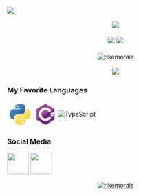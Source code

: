 
![](https://komarev.com/ghpvc/?username=rikemorais&style=for-the-badge)

<div align="center">
  <img width="840" src="https://media-exp1.licdn.com/dms/image/C4E16AQHkO7Uhz1U0kg/profile-displaybackgroundimage-shrink_350_1400/0/1652917872418?e=1658361600&v=beta&t=fshJtNYlXXQVnRnnMt8SGrB-Lbd3pqvh3BIwK0hFC0g"/>
  <br><br>
  <img height="140" src="https://github-readme-stats.vercel.app/api/top-langs/?username=rikemorais&layout=compact&langs_count=10&theme=dracula&include_all_commits=true&count_private=true&hide_title=true&hide_border=true&cache_seconds=1800&border_radius=20&card_width=355"/>
  <img height="140" src="https://github-readme-stats.vercel.app/api?username=rikemorais&show_icons=true&theme=dracula&include_all_commits=true&count_private=true&hide_title=true&hide_border=true&cache_seconds=1800&border_radius=20"/>
  <br><br>
  <img align="center" src="https://github-readme-streak-stats.herokuapp.com?user=rikemorais&theme=dracula&date_format=M%20j%5B%2C%20Y%5D" alt="rikemorais" />
  <br><br>
  <img width="840" src="https://activity-graph.herokuapp.com/graph?username=rikemorais&&theme=rogue&hide_title=true"/>
</div>
<div>
  <h3>My Favorite Languages</h3>
  <img align="center" alt="Python" height="60" width="60" src="https://raw.githubusercontent.com/devicons/devicon/master/icons/python/python-original.svg">
  <img align="center" alt="C#" height="50" width="50" src="https://raw.githubusercontent.com/devicons/devicon/master/icons/csharp/csharp-original.svg">
  <img align="center" alt="TypeScript" height="50" width="50" src="https://cdn.iconscout.com/icon/free/png-512/typescript-1174965.png">
</div>
<h3>Social Media</h3>
<div>
  <a href="https://www.linkedin.com/in/rikemorais/" target="_blank"><img src="https://rikemorais.net/images/linkedin.png" target="_blank" height="50" width="50"></a>
  <a href="https://twitter.com/rikemorais/" target="_blank"><img src="https://rikemorais.net/images/twitter.png" target="_blank" height="50" width="50"></a>
</div>
<div align="center">
  <p align="center"> <a href="https://twitter.com/rikemorais" target="blank"><img src="https://img.shields.io/twitter/follow/rikemorais?logo=twitter&style=for-the-badge" alt="rikemorais" /></a></p>
</div>
